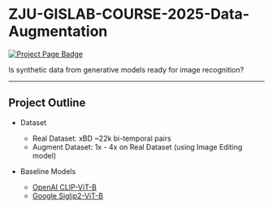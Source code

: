 # ZJU-GISLAB-COURSE-2025-Data-Augmentation

<a href="https://bili-sakura.github.io/ZJU-GISLAB-COURSE-2025-Data-Augmentation/">
  <img src="https://img.shields.io/badge/Project-blue?style=for-the-badge" alt="Project Page Badge">
</a>

Is synthetic data from generative models ready for image recognition?

---

## Project Outline

- Dataset

  - Real Dataset: xBD ~22k bi-temporal pairs
  - Augment Dataset: 1x - 4x on Real Dataset (using Image Editing model)

- Baseline Models
  - [OpenAI CLIP-ViT-B](https://hf-mirror.com/openai/clip-vit-base-patch16)
  - [Google Siglip2-ViT-B](https://hf-mirror.com/google/siglip2-base-patch16-224)
